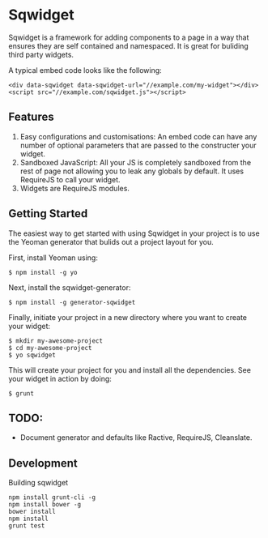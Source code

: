 # Sqwidget

Sqwidget is a framework for adding components to a page in a way that ensures
they are self contained and namespaced. It is great for buliding third party
widgets.


A typical embed code looks like the following:

```
<div data-sqwidget data-sqwidget-url="//example.com/my-widget"></div>
<script src="//example.com/sqwidget.js"></script>
```

## Features

1. Easy configurations and customisations: An embed code can have any number of
   optional parameters that are passed to the constructer your widget.
2. Sandboxed JavaScript: All your JS is completely sandboxed from the rest of
   page not allowing you to leak any globals by default. It uses RequireJS to
   call your widget.
3. Widgets are RequireJS modules.


## Getting Started

The easiest way to get started with using Sqwidget in your project is to use the
Yeoman generator that bulids out a project layout for you.

First, install Yeoman using:

```
$ npm install -g yo
```

Next, install the sqwidget-generator:

```
$ npm install -g generator-sqwidget
```

Finally, initiate your project in a new directory where you want to create your
widget:

```
$ mkdir my-awesome-project
$ cd my-awesome-project
$ yo sqwidget
```

This will create your project for you and install all the dependencies. See your
widget in action by doing:

```
$ grunt
```

## TODO:

* Document generator and defaults like Ractive, RequireJS, Cleanslate.


## Development

Building sqwidget

```
npm install grunt-cli -g
npm install bower -g
bower install
npm install
grunt test

```
